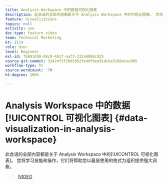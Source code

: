 ```yaml
---
title: Analysis Workspace 中的数据可视化图表
description: 此会话的全部内容都是关于 Analysis Workspace 中的可视化图表。 您将学习技能和操作，它们将帮助您以最易使用的格式为组织提供强大洞察。
feature: Visualizations
topics: null
activity: use
doc-type: feature video
team: Technical Marketing
kt: 2114
role: User
level: Beginner
exl-id: f6881db0-68c8-4b17-aaf3-232a6886c925
source-git-commit: 32424f3f2b05952fe4df9ea91dcbe51684cee905
workflow-type: ht
source-wordcount: '70'
ht-degree: 100%

---
```


# Analysis Workspace 中的数据[!UICONTROL 可视化图表] {#data-visualization-in-analysis-workspace}

此会话的全部内容都是关于 Analysis Workspace 中的[!UICONTROL 可视化图表]。 您将学习技能和操作，它们将帮助您以最易使用的格式为组织提供强大洞察。

>[!VIDEO](https://video.tv.adobe.com/v/25036/?quality=12)
